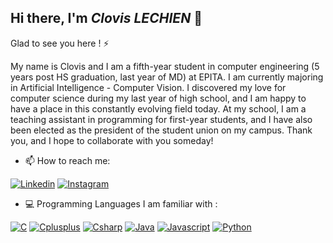## Hi there, I'm ***Clovis LECHIEN*** 👋



Glad to see you here ! ⚡<!--- ![visitors](https://visitor-badge.glitch.me/badge?page_id=${ClovisDyArx}.${609893612}) ⚡ -->



My name is Clovis and I am a fifth-year student in computer engineering (5 years post HS graduation, last year of MD) at EPITA.
I am currently majoring in Artificial Intelligence - Computer Vision.
I discovered my love for computer science during my last year of high school, and I am happy to have a place in this constantly evolving field today.
At my school, I am a teaching assistant in programming for first-year students, and I have also been elected as the president of the student union on my campus.
Thank you, and I hope to collaborate with you someday!



- 📫 How to reach me:

[![Linkedin](https://img.shields.io/badge/LinkedIn-0077B5?style=for-the-badge&logo=linkedin&logoColor=white)](https://www.linkedin.com/in/clovis-febvre-lechien/)
[![Instagram](https://img.shields.io/badge/Instagram-E4405F?style=for-the-badge&logo=instagram&logoColor=white)](https://www.instagram.com/clovis_fbv/)

- 💻 Programming Languages I am familiar with :

[![C](https://img.shields.io/badge/C-00599C?style=for-the-badge&logo=c&logoColor=white)](https://github.com/ClovisDyArx/ClovisDyArx)
[![Cplusplus](https://img.shields.io/badge/C%2B%2B-00599C?style=for-the-badge&logo=c%2B%2B&logoColor=white)](https://github.com/ClovisDyArx/ClovisDyArx)
[![Csharp](https://img.shields.io/badge/C%23-239120?style=for-the-badge&logo=c-sharp&logoColor=white)](https://github.com/ClovisDyArx/ClovisDyArx)
[![Java](https://img.shields.io/badge/Java-ED8B00?style=for-the-badge&logo=java&logoColor=white)](https://github.com/ClovisDyArx/ClovisDyArx)
[![Javascript](https://img.shields.io/badge/JavaScript-F7DF1E?style=for-the-badge&logo=javascript&logoColor=black)](https://github.com/ClovisDyArx/ClovisDyArx)
[![Python](https://img.shields.io/badge/Python-3776AB?style=for-the-badge&logo=python&logoColor=white)](https://github.com/ClovisDyArx/ClovisDyArx)


<!--- 
My Github Stats: 🔭

<img height="180em" src="https://github-readme-stats.vercel.app/api?username=ClovisDyArx&show_icons=true&hide_border=true&&count_private=true&include_all_commits=true" /> -->

<!--
**ClovisDyArx/ClovisDyArx** is a ✨ _special_ ✨ repository because its `README.md` (this file) appears on your GitHub profile.

Here are some ideas to get you started:

- 🔭 I’m currently working on ...
- 🌱 I’m currently learning ...
- 👯 I’m looking to collaborate on ...
- 🤔 I’m looking for help with ...
- 💬 Ask me about ...
- 📫 How to reach me: ...
- 😄 Pronouns: ...
- ⚡ Fun fact: ...
-->
